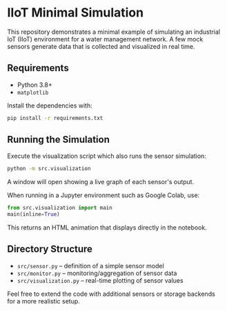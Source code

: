 # IIoT Minimal Simulation

This repository demonstrates a minimal example of simulating an industrial IoT (IIoT) environment for a water management network. A few mock sensors generate data that is collected and visualized in real time.

## Requirements

- Python 3.8+
- `matplotlib`

Install the dependencies with:

```bash
pip install -r requirements.txt
```

## Running the Simulation

Execute the visualization script which also runs the sensor simulation:

```bash
python -m src.visualization
```

A window will open showing a live graph of each sensor's output.

When running in a Jupyter environment such as Google Colab, use:

```python
from src.visualization import main
main(inline=True)
```

This returns an HTML animation that displays directly in the notebook.

## Directory Structure

- `src/sensor.py` – definition of a simple sensor model
- `src/monitor.py` – monitoring/aggregation of sensor data
- `src/visualization.py` – real-time plotting of sensor values

Feel free to extend the code with additional sensors or storage backends for a more realistic setup.
